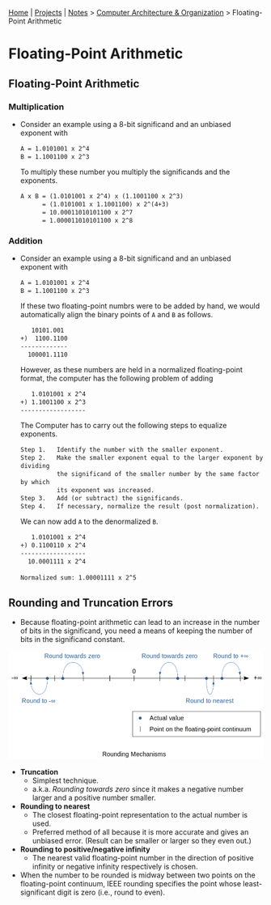 [Home](../../) | [Projects](../../projects) | [Notes](../) > <a href="./">Computer Architecture & Organization</a> > Floating-Point Arithmetic

# Floating-Point Arithmetic



## Floating-Point Arithmetic

### Multiplication

* Consider an example using a 8-bit significand and an unbiased exponent with   

  ```plain
  A = 1.0101001 x 2^4   
  B = 1.1001100 x 2^3     
  ```

  To multiply these number you multiply the significands and the exponents.  

  ```plain
  A x B = (1.0101001 x 2^4) x (1.1001100 x 2^3)    
        = (1.0101001 x 1.1001100) x 2^(4+3)
        = 10.00011010101100 x 2^7
        = 1.000011010101100 x 2^8
  ```

### Addition

* Consider an example using a 8-bit significand and an unbiased exponent with   

  ```plain
  A = 1.0101001 x 2^4   
  B = 1.1001100 x 2^3     
  ```

  If these two floating-point numbrs were to be added by hand, we would
  automatically align the binary points of `A` and `B` as follows.    

  ```plain
     10101.001
  +)  1100.1100
  -------------
    100001.1110
  ```

  However, as these numbers are held in a normalized floating-point format, the
  computer has the following problem of adding

  ```plain
     1.0101001 x 2^4   
  +) 1.1001100 x 2^3     
  ------------------
  ```

  The Computer has to carry out the following steps to equalize exponents.

  ```plain
  Step 1.   Identify the number with the smaller exponent.
  Step 2.   Make the smaller exponent equal to the larger exponent by dividing 
            the significand of the smaller number by the same factor by which 
            its exponent was increased.
  Step 3.   Add (or subtract) the significands.
  Step 4.   If necessary, normalize the result (post normalization).
  ```

  We can now add `A` to the denormalized `B`.

  ```plain
     1.0101001 x 2^4   
  +) 0.1100110 x 2^4     
  ------------------
    10.0001111 x 2^4
  
  Normalized sum: 1.00001111 x 2^5
  ```



## Rounding and Truncation Errors

* Because floating-point arithmetic can lead to an increase in the number of bits in the significand, you need a means of keeping the number of bits in the significand constant.



<img src="./img/rounding-mechanisms.png" alt="rounding-mechanisms" width="700">



* **Truncation** 
  - Simplest technique.
  - a.k.a. *Rounding towards zero* since it makes a negative number larger and a positive number smaller.
* **Rounding to nearest**
  - The closest floating-point representation to the actual number is used.
  - Preferred method of all because it is more accurate and gives an unbiased error. (Result can be smaller or larger so they even out.)
* **Rounding to positive/negative infinity**
  - The nearest valid floating-point number in the direction of positive infinity or negative infinity respectively is chosen. 
* When the number to be rounded is midway between two points on the floating-point continuum, IEEE rounding specifies the point whose least-significant digit is zero (i.e., round to even).
